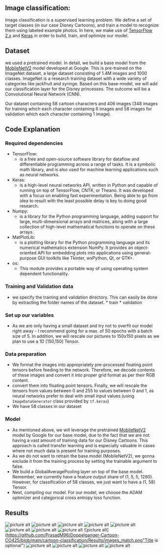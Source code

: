 ## Image classification: ##
Image classification is a supervised learning problem. We define a set of target classes (in our case Disney Cartoons), and train a model to recognize them using labeled example photos. In here, we make use of [TensorFlow 2.x](https://www.tensorflow.org/guide/effective_tf2) and [Keras](https://keras.io/) in order to build, train, and optimize our model.

## Dataset ##
we used a pretrained model. In detail, we build a base model from the [MobileNetV2](https://ai.googleblog.com/2018/04/mobilenetv2-next-generation-of-on.html) model developed at Google. This is pre-trained on the ImageNet dataset, a large dataset consisting of 1.4M images and 1000 classes. ImageNet is a research training dataset with a wide variety of categories like jackfruit and syringe. Based on this base-model, we will add our classification layer for the Disney princesses. The outcome will be a Convolutional Neural Network (CNN). 

Our dataset containing 58 cartoon characters and 406 images (348 images for training which each character containing 6 images and 58 images for validation which each character containing 1 image).

## Code Explanation ##

### Required dependencies ###
  * TensorFlow:
    * is a free and open-source software library for dataflow and differentiable programming across a range of tasks. It is a symbolic math library, and is also used for machine learning applications such as neural networks.
  * Keras: 
    * is a high-level neural networks API, written in Python and capable of running on top of TensorFlow, CNTK, or Theano. It was developed with a focus on enabling fast experimentation. Being able to go from idea to result with the least possible delay is key to doing good research. 
  * Numpy: 
    * is a library for the Python programming language, adding support for large, multi-dimensional arrays and matrices, along with a large collection of high-level mathematical functions to operate on these arrays. 
  * MatPlotLib: 
    * is a plotting library for the Python programming language and its numerical mathematics extension NumPy. It provides an object-oriented API for embedding plots into applications using general-purpose GUI toolkits like Tkinter, wxPython, Qt, or GTK+. 
  * os: 
    * This module provides a portable way of using operating system dependent functionality.
    
 ### Training and Validation data
   * we specify the training and validation directory. This can easily be done by extracting the folder names of the dataset.
    * train
    * validation
 ### Set up our variables ###
  * As we are only having a small dataset and try not to overfit our model right away - I recommend going for a max. of 50 epochs with a batch size of 5. In addition, we will rescale our pictures to 150x150 pixels as we plan to use a 1D [150,150] Tensor.
 ### Data preparation ###
 * We format the images into appropriately pre-processed floating point tensors before feeding to the network. Therefore, we decode contents of these images and convert it into proper grid format as per their RGB content.
 * convert them into floating point tensors. Finally, we will rescale the tensors from values between 0 and 255 to values between 0 and 1, as neural networks prefer to deal with small input values (using `ImageDataGenerator` class provided by `tf.keras`)
 * We have 58 classes in our dataset
 
### Model ###
* As mentioned above, we will leverage the pretrained [MobileNetV2](https://ai.googleblog.com/2018/04/mobilenetv2-next-generation-of-on.html) model by Google for our base model, due to the fact that we are not having a vast amount of training data for our Disney Cartoons. This approach is called transfer learning and is especially valuable in cases where not much data is present for training purposes.
* As we do not want to retrain the base model (MobileNetV2), we gonna exclude it from the training process by setting the trainable argument to false.
* We  build a GlobalAveragePooling layer on top of the base model. Remember, we currently have a feature output share of (1, 5, 5, 1280). However, for classification of 58 classes, we just want to have a (1, 58) Tensor.
* Next, compiling our model. For our model, we choose the ADAM optimizer and categorical cross entropy loss function.
     
## Results ##
![picture alt](https://github.com/PrasadM96/Doppelganger-Cartoon-CO425/blob/main/cartoon-classification/Results/Hiro_match2.png "Title is optional")
 ![picture alt](https://github.com/PrasadM96/Doppelganger-Cartoon-CO425/blob/main/cartoon-classification/Results/merida_match.png "Title is optional")
 ![picture alt](https://github.com/PrasadM96/Doppelganger-Cartoon-CO425/blob/main/cartoon-classification/Results/moona_match.png "Title is optional")
 ![picture alt](https://github.com/PrasadM96/Doppelganger-Cartoon-CO425/blob/main/cartoon-classification/Results/moona_match2.png "Title is optional")
 ![picture alt](https://github.com/PrasadM96/Doppelganger-Cartoon-CO425/blob/main/cartoon-classification/Results/russe_match2.png "Title is optional")
 ![picture alt](https://github.com/PrasadM96/Doppelganger-Cartoon-CO425/blob/main/cartoon-classification/Results/alice_match.png "Title is optional")
 ![picture alt](https://github.com/PrasadM96/Doppelganger-Cartoon-CO425/blob/main/cartoon-classification/Results/eric_match.png "Title is optional")
 ![picture alt](https://github.com/PrasadM96/Doppelganger-Cartoon-CO425/blob/main/cartoon-classification/Results/flynn_match.png "Title is optional")
 ![picture alt](https://github.com/PrasadM96/Doppelganger-Cartoon-CO425/blob/main/cartoon-classification/Results/images_match.png"Title is optional")
 ![picture alt](https://github.com/PrasadM96/Doppelganger-Cartoon-CO425/blob/main/cartoon-classification/Results/rapunzel.png "Title is optional")
  ![picture alt](https://github.com/PrasadM96/Doppelganger-Cartoon-CO425/blob/main/cartoon-classification/Results/slivermist_match.png "Title is optional")
   ![picture alt](https://github.com/PrasadM96/Doppelganger-Cartoon-CO425/blob/main/cartoon-classification/Results/snow_match.png "Title is optional")
   ![picture alt](https://github.com/PrasadM96/Doppelganger-Cartoon-CO425/blob/main/cartoon-classification/Results/hiro_match.png "Title is optional")


